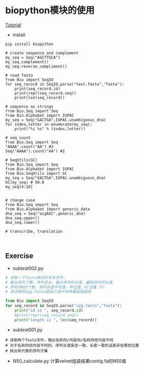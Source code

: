 # biopython模块的使用

[Tutorial](http://biopython.org/DIST/docs/tutorial/Tutorial.html)
<br>

* install
```
pip install biopython
```

```
# create sequence and complement
my_seq = Seq("AGCTTGCA")
my_seq.complement()
my_seq.reverse_compliment()

# read fasta
from Bio import SeqIO
for seq_record in SeqIO.parse("test.fasta","fasta"):
    print(seq_record.id)
    print(repr(seq_record.seq))
    print(len(seq_record))

# sequence as strings
from Bio.Seq import Seq
from Bio.Alphabet import IUPAC
my_seq = Seq("GACTGA",IUPAC.unambiguous_dna)
for index,letter in enumerate(my_seq):
    print("%i %s" % (index,letter))

# seq count
from Bio.Seq import Seq
"AAAA".count("AA") #2
Seq("AAAA").count("AA") #2

# SeqUtils(GC)
from Bio.Seq import Seq
from Bio.Alphabet import IUPAC
from Bio.SeqUtils import GC
my_seq = Seq("GACTGA",IUPAC.unambiguous_dna)
GC(my_seq) # 50.0
my_seq[4:10]


# change case
from Bio.Seq import Seq
from Bio.Alphabet import generic_data
dna_seq = Seq("acgAGC",generic_dna)
dna_seq.upper()
dna_seq.lower()

# transcribe, translation



```

## Exercise 

* subtest002.py
```python
# 读取一个fasta格式的文本文件，
# 输出序列个数，序列总长，最长序列的长度，最短序列的长度，
# 序列中N的个数，序列长度平均值，中位值，GC含量（%）
# 测试用的cpg.fasta是由三条叶绿体基因组组成

from Bio import SeqIO
for seq_record in SeqIO.parse("cpg.fasta","fasta"):
    print("id is ", seq_record.id)
    #print(repr(seq_record.seq))
    print("length is ", len(seq_record))

```

* subtest001.py
```
# 读取两个fasta文件，输出名称同/内容同/名称同但内容不同
# 对于名称同但内容不同的，序列长度是否一致，长度一致的话差异在哪些位置
# 挑出有代表的序列子集

```

* N50_calculate.py
计算velvet组装结果contig.fa的N50值